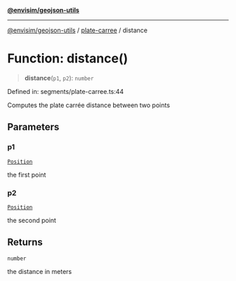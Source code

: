 [**@envisim/geojson-utils**](../../README.md)

---

[@envisim/geojson-utils]() / [plate-carree](../README.md) / distance

# Function: distance()

> **distance**(`p1`, `p2`): `number`

Defined in: segments/plate-carree.ts:44

Computes the plate carrée distance between two points

## Parameters

### p1

[`Position`](../../geojson/type-aliases/Position.md)

the first point

### p2

[`Position`](../../geojson/type-aliases/Position.md)

the second point

## Returns

`number`

the distance in meters
